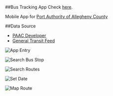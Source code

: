 ##Bus Tracking App
Check [here](http://salty-forest-8191.herokuapp.com/).

Mobile App for [Port Authority of Allegheny County](http://www.portauthority.org/paac/default.aspx)

##Data Source
* [PAAC Developer](http://www.portauthority.org/paac/CompanyInfoProjects/DeveloperResources.aspx)
* [General Transit Feed](https://developers.google.com/transit/gtfs/reference)

![App Entry](http://farm8.staticflickr.com/7317/8734442387_de5986a11f_o.png)

![Search Bus Stop](http://farm8.staticflickr.com/7297/8734442379_5a0c030188_o.png)

![Search Routes](http://farm8.staticflickr.com/7322/8735560920_cc679d75c2_o.png)

![Set Date](http://farm8.staticflickr.com/7301/8735560960_299ce14338_o.png)

![Map Route](http://farm8.staticflickr.com/7287/8735560928_5ebf95784f_o.png)

